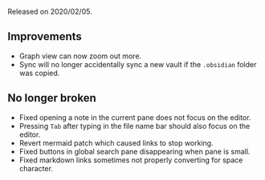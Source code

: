 Released on 2020/02/05.

## Improvements

- Graph view can now zoom out more.
- Sync will no longer accidentally sync a new vault if the `.obsidian` folder was copied.

## No longer broken

- Fixed opening a note in the current pane does not focus on the editor.
- Pressing `Tab` after typing in the file name bar should also focus on the editor.
- Revert mermaid patch which caused links to stop working.
- Fixed buttons in global search pane disappearing when pane is small.
- Fixed markdown links sometimes not properly converting for space character.
